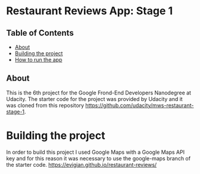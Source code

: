 # Restaurant Reviews App: Stage 1

## Table of Contents

* [About](#about)
* [Building the project](#building-the-project)
* [How to run the app](#how-to-run-the-app)


## About

This is the 6th project for the Google Frond-End Developers Nanodegree at Udacity. The starter code for the project was provided by Udacity and it was cloned from this repository https://github.com/udacity/mws-restaurant-stage-1.

# Building the project

In order to build this project I used Google Maps with a Google Maps API key and for this reason it was necessary to use the google-maps branch of the starter code.
https://evigian.github.io/restaurant-reviews/
